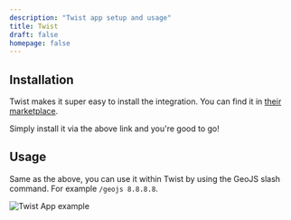 ```yaml
---
description: "Twist app setup and usage"
title: Twist
draft: false
homepage: false
---
```


## Installation

Twist makes it super easy to install the integration. You can find it in [their marketplace](https://twistapp.com/integrations/install/198_a1a4dc4678cb01d89cdc4533).

Simply install it via the above link and you're good to go!

## Usage

Same as the above, you can use it within Twist by using the GeoJS slash command. For example `/geojs 8.8.8.8`.

![Twist App example](/img/chatops/twist_app_example.png "Twist App example")
